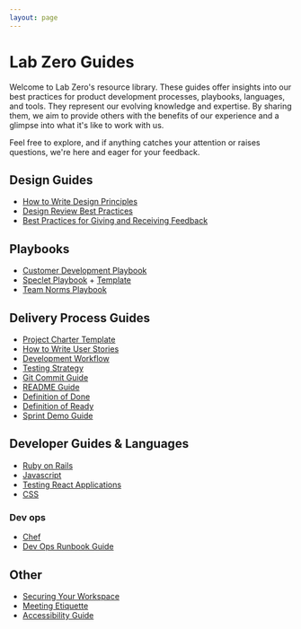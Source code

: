 ```yaml
---
layout: page
---
```


# Lab Zero Guides
Welcome to Lab Zero's resource library. These guides offer insights into our best practices for product development processes, playbooks, languages, and tools. They represent our evolving knowledge and expertise. By sharing them, we aim to provide others with the benefits of our experience and  a glimpse into what it's like to work with us.

Feel free to explore, and if anything catches your attention or raises questions, we're here and eager for your feedback.

## Design Guides
- [How to Write Design Principles](/process/writing_design_principles.md)
- [Design Review Best Practices](/process/design-review-best-practices.md)
- [Best Practices for Giving and Receiving Feedback](/process/giving-and-receiving-design-feedback.md)

## Playbooks
- [Customer Development Playbook](/process/customer_development_playbook.md)
- [Speclet Playbook](/process/speclet_playbook.md) + [Template](/process/speclet_template.md)
- [Team Norms Playbook](/process/team_norms_playbook.md)

## Delivery Process Guides

- [Project Charter Template](/process/project_charter_template.md)
- [How to Write User Stories](/process/how_we_write_user_stories.md)
- [Development Workflow](/process/development_workflow.md)
- [Testing Strategy](/process/testing_strategy.md)
- [Git Commit Guide](/process/commit_guide.md)
- [README Guide](/process/readme_guide.md)
- [Definition of Done](/process/dod.md)
- [Definition of Ready](/process/definition-of-ready.md)
- [Sprint Demo Guide](/process/demo_guide.md)

## Developer Guides & Languages

- [Ruby on Rails](/languages/ruby/ruby_on_rails.md)
- [Javascript](/languages/javascript/code-style-quality-rules.md)
- [Testing React Applications](/languages/javascript/react-testing.md)
- [CSS](languages/css)

### Dev ops

- [Chef](devops/chef)
- [Dev Ops Runbook Guide](/devops/runbook_guide.md)

## Other

- [Securing Your Workspace](/process/securing_your_workspace.md)
- [Meeting Etiquette](/process/Meeting-Etiquette.md)
- [Accessibility Guide](/process/accessibility_guide.md)
